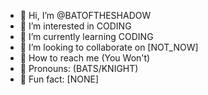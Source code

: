 -  🦇 Hi, I’m @BATOFTHESHADOW
-  🦇 I’m interested in CODING
-  🦇 I’m currently learning CODING
-  🦇 I’m looking to collaborate on [NOT_NOW]
-  🦇 How to reach me (You Won't)
-  🦇 Pronouns: (BATS/KNIGHT)
-  🦇 Fun fact: [NONE]

<!---
BATOFTHESHADOW/BATOFTHESHADOW is a ✨ special ✨ repository because its `README.md` (this file) appears on your GitHub profile.
You can click the Preview link to take a look at your changes.
--->
